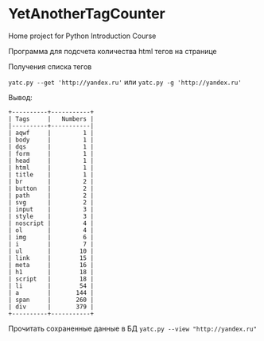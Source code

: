 # YetAnotherTagCounter
Home project for Python Introduction Course

Программа для подсчета количества html тегов на странице

Получения списка тегов

```yatc.py --get 'http://yandex.ru'```
или
```yatc.py -g 'http://yandex.ru'```

Вывод:

```
+----------+-----------+
| Tags     |   Numbers |
|----------+-----------|
| aqwf     |         1 |
| body     |         1 |
| dqs      |         1 |
| form     |         1 |
| head     |         1 |
| html     |         1 |
| title    |         1 |
| br       |         2 |
| button   |         2 |
| path     |         2 |
| svg      |         2 |
| input    |         3 |
| style    |         3 |
| noscript |         4 |
| ol       |         4 |
| img      |         6 |
| i        |         7 |
| ul       |        10 |
| link     |        15 |
| meta     |        16 |
| h1       |        18 |
| script   |        18 |
| li       |        54 |
| a        |       144 |
| span     |       260 |
| div      |       379 |
+----------+-----------+
```
Прочитать сохраненные данные в БД
```yatc.py --view "http://yandex.ru"```

